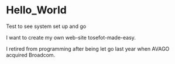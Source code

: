 # Hello_World
Test to see system set up and go

I want to create my own web-site  tosefot-made-easy.  

I retired from programming after being let go last year when AVAGO acquired Broadcom.
